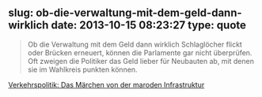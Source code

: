 slug: ob-die-verwaltung-mit-dem-geld-dann-wirklich
date: 2013-10-15 08:23:27
type: quote
---

> Ob die Verwaltung mit dem Geld dann wirklich Schlaglöcher flickt oder Brücken erneuert, können die Parlamente gar nicht überprüfen. Oft zweigen die Politiker das Geld lieber für Neubauten ab, mit denen sie im Wahlkreis punkten können.

[Verkehrspolitik: Das Märchen von der maroden Infrastruktur](http://www.faz.net/aktuell/wirtschaft/wirtschaftspolitik/verkehrspolitik-das-maerchen-von-der-maroden-infrastruktur-12615684.html)
